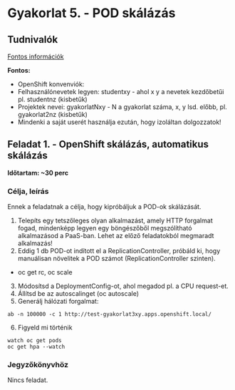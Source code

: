# Gyakorlat 5. - POD skálázás

## Tudnivalók
[Fontos információk](Tudnivalok.md)

**Fontos:**
- OpenShift konvenviók:
 - Felhasználónevetek legyen: studentxy - ahol x y a nevetek kezdőbetűi pl. studentnz (kisbetűk)
 - Projektek nevei: gyakorlatNxy - N a gyakorlat száma, x, y lsd. előbb, pl. gyakorlat2nz (kisbetűk)
- Mindenki a saját userét használja ezután, hogy izoláltan dolgozzatok!


## Feladat 1. - OpenShift skálázás, automatikus skálázás
**Időtartam: ~30 perc**

### Célja, leírás
Ennek a feladatnak a célja, hogy kipróbáljuk a POD-ok skálázását.

1. Telepíts egy tetszőleges olyan alkalmazást, amely HTTP forgalmat fogad, mindenképp legyen egy böngészőből megszólítható alkalmazásod a PaaS-ban. Lehet az előző feladatokból megmaradt alkalmazás!
2. Eddig 1 db POD-ot indított el a ReplicationController, próbáld ki, hogy manuálisan növelitek a POD számot (ReplicationController szinten).
- oc get rc, oc scale
3. Módosítsd a DeploymentConfig-ot, ahol megadod pl. a CPU request-et.
4. Állítsd be az autoscalinget (oc autoscale)
5. Generálj hálózati forgalmat:
```shell
ab -n 100000 -c 1 http://test-gyakorlat3xy.apps.openshift.local/
```
6. Figyeld mi történik
```shell
watch oc get pods
oc get hpa --watch
```

### Jegyzőkönyvhöz
Nincs feladat.
